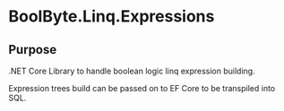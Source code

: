 # BoolByte.Linq.Expressions

## Purpose
.NET Core Library to handle boolean logic linq expression building.

Expression trees build can be passed on to EF Core to be transpiled into SQL.